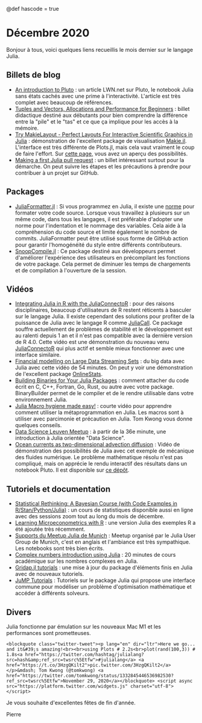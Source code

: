 @def hascode = true

# Décembre 2020

Bonjour à tous, voici quelques liens recueillis le mois dernier sur le langage Julia. 

## Billets de blog

- [An introduction to Pluto](https://lwn.net/Articles/835930/) : un article LWN.net sur Pluto, le notebook Julia sans états cachés avec une prime à l'interactivité. L'article est très complet avec beaucoup de références.
- [Tuples and Vectors, Allocations and Performance for Beginners](https://jkrumbiegel.github.io/pages/2020-10-31-tuples-and-vectors/) : billet didactique destiné aux débutants pour bien comprendre la différence entre la "pile" et le "tas" et ce que ça implique pour les accès à la mémoire.
- [Try MakieLayout - Perfect Layouts For Interactive Scientific Graphics in Julia](https://jkrumbiegel.github.io/pages/2020-11-15-makielayout/) : démonstration de l'excellent package de visualisation [Makie.jl](http://makie.juliaplots.org/). L'interface est très différente de Plots.jl, mais cela vaut vraiment le coup de faire l'effort. Sur [cette page,](http://juliaplots.org/MakieReferenceImages/gallery/index.html) vous avez un aperçu des possibilités.
- [Making a first Julia pull request](https://kshyatt.github.io/post/firstjuliapr/) : un billet intéressant surtout pour la démarche. On peut suivre les étapes et les précautions à prendre pour contribuer à un projet sur GitHub.

## Packages

- [JuliaFormatter.jl](https://github.com/domluna/JuliaFormatter.jl) : Si vous programmez en Julia, il existe une [norme](https://docs.julialang.org/en/v1/manual/style-guide/) pour formater votre code source. Lorsque vous travaillez à plusieurs sur un même code, dans tous les langages, il est préférable d'adopter une norme pour l'indentation et le nommage des variables. Cela aide à la compréhension du code source et limite également le nombre de commits. JuliaFormatter peut être utilisé sous forme de GitHub action pour garantir l'homogénéité du style entre différents contributeurs.
- [SnoopCompile.jl](https://github.com/timholy/SnoopCompile.jl) : Ce package destiné aux développeurs permet d'améliorer l'expérience des utilisateurs en précompilant les fonctions de votre package. Cela permet de diminuer les temps de chargements et de compilation à l'ouverture de la session.

## Vidéos

- [Integrating Julia in R with the JuliaConnectoR](https://youtu.be/ObYDHi_jJXk) : pour des raisons disciplinaires, beaucoup d'utilisateurs de R restent réticents à basculer sur le langage Julia. Il existe cependant des solutions pour profiter de la puissance de Julia avec le langage R comme [JuliaCall](https://github.com/Non-Contradiction/JuliaCall).  Ce package souffre actuellement de problèmes de stabilité et le développement est au ralenti depuis 1 an et il n'est pas compatible avec la dernière version de R 4.0. Cette vidéo est une démonstration du nouveau venu [JuliaConnectoR](https://github.com/stefan-m-lenz/JuliaConnectoR) qui plus actif et semble mieux fonctionner avec une interface similaire.
- [Financial modelling on Large Data Streaming Sets](https://youtu.be/1K5G0atyCZc) : du big data avec Julia avec cette vidéo de 54 minutes. On peut y voir une démonstration de l'excellent package [OnlineStats](https://github.com/joshday/OnlineStats.jl).
- [Building Binaries for Your Julia Packages](https://t.co/YLIIh3mo1O) : comment attacher du code écrit en C, C++, Fortran, Go, Rust, ou autre avec votre package. BinaryBuilder permet de le compiler et de le rendre utilisable dans votre environnement Julia. 
- [Julia Macro hygiene made easy!](https://youtu.be/JePBb9-ychE) : courte vidéo pour apprendre comment utiliser la métaprogrammation en Julia. Les macros sont à utiliser avec parcimonie et précaution en Julia. Tom Kwong vous donne quelques conseils.
- [Data Science Leuven Meetup](https://youtu.be/0FA3f1tWrZg) : à partir de la 36e minute, une introduction à Julia orientée "Data Science".
- [Ocean currents as two-dimensional advection diffusion](https://youtu.be/waOzCGDNPzk) : Vidéo de démonstration des possibilités de Julia avec cet exemple de mécanique des fluides numérique. Le problème mathématique résolu n'est pas compliqué, mais on apprécie le rendu interactif des résultats dans un notebook Pluto. Il est disponible sur [ce dépôt](https://github.com/hdrake/simplEarth).

## Tutoriels et documentation

- [Statistical Rethinking: A Bayesian Course (with Code Examples in R/Stan/Python/Julia)](https://github.com/rmcelreath/stat_rethinking_2020) : un cours de statistiques disponible aussi en ligne avec des sessions zoom tout au long du mois de décembre.
- [Learning Microeconometrics with R](https://sites.google.com/view/microeconometricswithr/table-of-contents) : une version Julia des exemples R a été ajoutée très récemment.
- [Supports du Meetup Julia de Munich](https://github.com/schlichtanders/fall-in-love-with-julia) : Meetup organisé par le Julia User Group de Munich, c'est en anglais et l'ambiance est très sympathique. Les notebooks sont très bien écrits.
- [Complex numbers introduction using Julia](https://youtu.be/uCDNZDTVD7w) : 20 minutes de cours académique sur les nombres complexes en Julia.
- [Gridap.jl tutorials](https://github.com/gridap/Tutorials) : une mise à jour du package d'éléments finis en Julia avec de nouveaux tutoriels.
- [JuMP Tutorials](https://github.com/jump-dev/JuMPTutorials.jl) : Tutoriels sur le package Julia qui propose une interface commune pour modéliser un problème d'optimisation mathématique et accéder à différents solveurs.

## Divers

Julia fonctionne par émulation sur les nouveaux Mac M1 et les performances sont prometteuses.

~~~
<blockquote class="twitter-tweet"><p lang="en" dir="ltr">Here we go... and it&#39;s amazing!<br><br>using Plots # 2.2s<br>plot(rand(100,3)) # 1.8s<a href="https://twitter.com/hashtag/julialang?src=hash&amp;ref_src=twsrc%5Etfw">#julialang</a> <a href="https://t.co/3HzgQKilt2">pic.twitter.com/3HzgQKilt2</a></p>&mdash; Tom Kwong (@tomkwong) <a href="https://twitter.com/tomkwong/status/1332845446536982530?ref_src=twsrc%5Etfw">November 29, 2020</a></blockquote> <script async src="https://platform.twitter.com/widgets.js" charset="utf-8"></script>
~~~

Je vous souhaite d'excellentes fêtes de fin d'année.

Pierre
